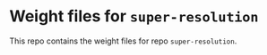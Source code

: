 # Weight files for `super-resolution`

This repo contains the weight files for repo `super-resolution`.
